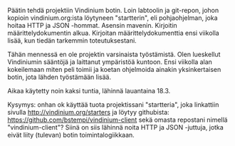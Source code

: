 Päätin tehdä projektiin Vindinium botin. Loin labtoolin ja git-repon, johon kopioin vindinium.org:ista löytyneen "startterin", eli pohjaohjelman, joka hoitaa HTTP ja JSON -hommat. Asensin mavenin. Kirjoitin määrittelydokumentin alkua. Kirjoitan määrittelydokumenttia ensi viikolla lisää, kun tiedän tarkemmin toteutuksestani.

Tähän mennessä en ole projektin varsinaista työstämistä. Olen lueskellut Vindiniumin sääntöjä ja laittanut ympäristöä kuntoon. Ensi viikolla alan kokeilemaan miten peli toimii ja koetan ohjelmoida ainakin yksinkertaisen botin, jota lähden työstämään lisää.

Aikaa käytetty noin kaksi tuntia, lähinnä lauantaina 18.3.

Kysymys: onhan ok käyttää tuota projektissani "startteria", joka linkattiin sivulla http://vindinium.org/starters ja löytyy githubista: https://github.com/bstempi/vindinium-client sekä omasta repostani nimellä "vindinium-client"? Siinä on siis lähinnä noita HTTP ja JSON -juttuja, jotka eivät liity (tulevan) botin toimintalogiikkaan.
